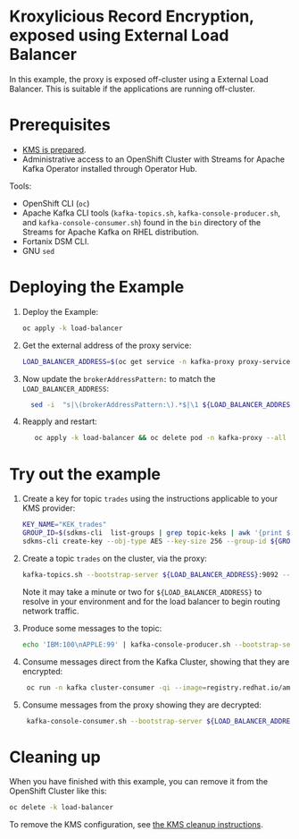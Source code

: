 # Kroxylicious Record Encryption, exposed using External Load Balancer

In this example, the proxy is exposed off-cluster using a External Load Balancer.  This is suitable if the applications are
running off-cluster.

# Prerequisites

* [KMS is prepared](../PREPARE_KMS.md).
* Administrative access to an OpenShift Cluster with Streams for Apache Kafka Operator installed through Operator Hub.

Tools:

* OpenShift CLI (`oc`)
* Apache Kafka CLI tools (`kafka-topics.sh`, `kafka-console-producer.sh`, and `kafka-console-consumer.sh`) found in the `bin` directory of the Streams for Apache Kafka on RHEL distribution.
* Fortanix DSM CLI.
* GNU `sed`

# Deploying the Example

1. Deploy the Example:
   ```sh
   oc apply -k load-balancer
   ```
2. Get the external address of the proxy service:
   ```sh
   LOAD_BALANCER_ADDRESS=$(oc get service -n kafka-proxy proxy-service --template='{{(index .status.loadBalancer.ingress 0).hostname}}')
   ```
3. Now update the `brokerAddressPattern:` to match the `LOAD_BALANCER_ADDRESS`:
   ```sh
     sed -i  "s|\(brokerAddressPattern:\).*$|\1 ${LOAD_BALANCER_ADDRESS}|" load-balancer/proxy/proxy-config.yaml
   ```
4. Reapply and restart:
   ```sh
      oc apply -k load-balancer && oc delete pod -n kafka-proxy --all
   ```

# Try out the example

1. Create a key for topic `trades` using the instructions applicable to your KMS provider:
   
   ```sh
   KEY_NAME="KEK_trades"
   GROUP_ID=$(sdkms-cli  list-groups | grep topic-keks | awk '{print $1}')
   sdkms-cli create-key --obj-type AES --key-size 256 --group-id ${GROUP_ID} --name ${KEY_NAME} --key-ops ENCRYPT,DECRYPT,APPMANAGEABLE
   ```

2. Create a topic `trades` on the cluster, via the proxy:
   ```sh
   kafka-topics.sh --bootstrap-server ${LOAD_BALANCER_ADDRESS}:9092 --create -topic trades
   ```
   Note it may take a minute or two for `${LOAD_BALANCER_ADDRESS}` to resolve in your environment and for the load balancer to begin routing
   network traffic.
3. Produce some messages to the topic:
   ```sh
   echo 'IBM:100\nAPPLE:99' | kafka-console-producer.sh --bootstrap-server ${LOAD_BALANCER_ADDRESS}:9092 --topic trades
   ```
4. Consume messages direct from the Kafka Cluster, showing that they are encrypted:
   ```sh
    oc run -n kafka cluster-consumer -qi --image=registry.redhat.io/amq-streams/kafka-38-rhel9:2.8.0 --rm=true --restart=Never -- ./bin/kafka-console-consumer.sh  --bootstrap-server my-cluster-kafka-bootstrap:9092 --topic trades --from-beginning --timeout-ms 10000
   ```
5. Consume messages from the proxy showing they are decrypted:
   ```sh
    kafka-console-consumer.sh --bootstrap-server ${LOAD_BALANCER_ADDRESS}:9092 --topic trades --from-beginning --timeout-ms 10000
   ```   

# Cleaning up

When you have finished with this example, you can remove it from the OpenShift Cluster like this:

```sh
oc delete -k load-balancer
```

To remove the KMS configuration, see [the KMS cleanup instructions](../PREPARE_KMS.md#cleaning-up).


